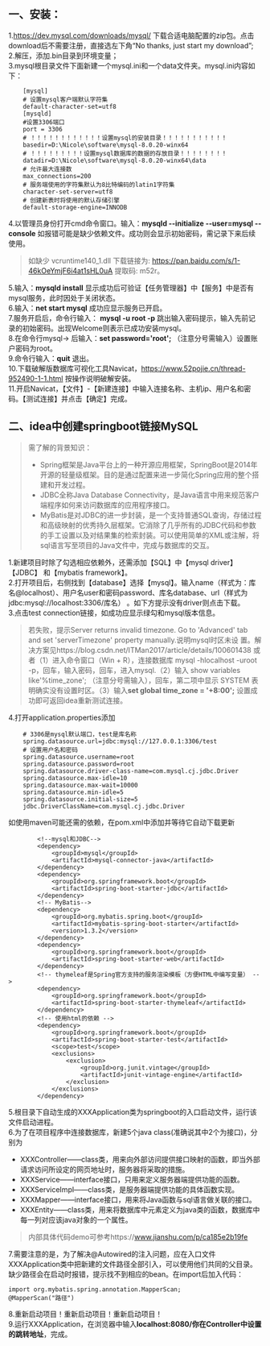 ## 一、安装：  
1.https://dev.mysql.com/downloads/mysql/ 下载合适电脑配置的zip包。点击download后不需要注册，直接选左下角“No thanks, just start my download”;  
2.解压，添加.bin目录到环境变量；  
3.mysql根目录文件下面新建一个mysql.ini和一个data文件夹。mysql.ini内容如下：

        [mysql]  
        # 设置mysql客户端默认字符集  
        default-character-set=utf8   
        [mysqld]  
        #设置3306端口  
        port = 3306   
        # ！！！！！！！！！！！！设置mysql的安装目录！！！！！！！！！！！  
        basedir=D:\Nicole\software\mysql-8.0.20-winx64  
        # ！！！！！！！！！设置mysql数据库的数据的存放目录！！！！！！！！  
        datadir=D:\Nicole\software\mysql-8.0.20-winx64\data  
        # 允许最大连接数  
        max_connections=200  
        # 服务端使用的字符集默认为8比特编码的latin1字符集  
        character-set-server=utf8  
        # 创建新表时将使用的默认存储引擎  
        default-storage-engine=INNODB  
		
4.以管理员身份打开cmd命令窗口。输入：**mysqld --initialize --user=mysql --console** 如报错可能是缺少依赖文件。成功则会显示初始密码，需记录下来后续使用。  
> 如缺少 vcruntime140_1.dll 下载链接为: https://pan.baidu.com/s/1-46kOeYmjF6i4at1sHL0uA 提取码: m52r。  

5.输入：**mysqld install** 显示成功后可验证【任务管理器】中【服务】中是否有mysql服务，此时因处于关闭状态。  
6.输入：**net start mysql** 成功应显示服务已开启。  
7.服务开启后，命令行输入： **mysql -u root -p** 跳出输入密码提示，输入先前记录的初始密码。出现Welcome则表示已成功安装mysql。  
8.在命令行mysql-> 后输入：**set password='root';** （注意分号需输入）设置账户密码为root。  
9.命令行输入：**quit**  退出。  
10.下载破解版数据库可视化工具Navicat，https://www.52pojie.cn/thread-952490-1-1.html 按操作说明破解安装。  
11.开启Navicat，【文件】-【新建连接】中输入连接名称、主机ip、用户名和密码。【测试连接】并点击【确定】完成。  
## 二、idea中创建springboot链接MySQL  
> 需了解的背景知识：  
> * Spring框架是Java平台上的一种开源应用框架，SpringBoot是2014年开源的轻量级框架。目的是通过配置来进一步简化Spring应用的整个搭建和开发过程。  
> * JDBC全称Java Database Connectivity，是Java语言中用来规范客户端程序如何来访问数据库的应用程序接口。  
> * MyBatis是对JDBC的进一步封装，是一个支持普通SQL查询，存储过程和高级映射的优秀持久层框架。它消除了几乎所有的JDBC代码和参数的手工设置以及对结果集的检索封装。可以使用简单的XML或注解，将sql语言写至项目的Java文件中，完成与数据库的交互。  

1.新建项目时除了勾选相应依赖外，还需添加【SQL】中【mysql driver】【JDBC】 和【mybatis framework】。  
2.打开项目后，右侧找到【database】选择【mysql】。输入name（样式为：库名@localhost）、用户名user和密码password、库名database、url（样式为jdbc:mysql://localhost:3306/库名） 。如下方提示没有driver则点击下载。  
3.点击test connection链接，如成功应显示绿勾和mysql版本信息。  
> 若失败，提示Server returns invalid timezone. Go to 'Advanced' tab and set 'serverTimezone' property manually.说明mysql时区未设    置。解决方案见https://blog.csdn.net/ITMan2017/article/details/100601438 或者（1）进入命令窗口（Win + R），连接数据库 mysql -hlocalhost -uroot -p，回车，输入密码，回车，进入mysql.（2）输入 show variables like'%time_zone'; （注意分号需输入），回车，第二项中显示 SYSTEM 表明确实没有设置时区。（3）输入**set global time_zone = '+8:00';** 设置成功即可返回idea重新测试连接。  

4.打开application.properties添加  

```
	# 3306是mysql默认端口，test是库名称
	spring.datasource.url=jdbc:mysql://127.0.0.1:3306/test 
	# 设置用户名和密码
	spring.datasource.username=root
	spring.datasource.password=root
	spring.datasource.driver-class-name=com.mysql.cj.jdbc.Driver
	spring.datasource.max-idle=10
	spring.datasource.max-wait=10000
	spring.datasource.min-idle=5
	spring.datasource.initial-size=5
	jdbc.DriverClassName=com.mysql.cj.jdbc.Driver
```
如使用maven可能还需的依赖，在pom.xml中添加并等待它自动下载更新  
```
        <!--mysql和JDBC-->
        <dependency>
            <groupId>mysql</groupId>
            <artifactId>mysql-connector-java</artifactId>
        </dependency>
        <dependency>
            <groupId>org.springframework.boot</groupId>
            <artifactId>spring-boot-starter-jdbc</artifactId>
        </dependency>
        <!-- MyBatis-->
        <dependency>
            <groupId>org.mybatis.spring.boot</groupId>
            <artifactId>mybatis-spring-boot-starter</artifactId>
            <version>1.3.2</version>
        </dependency>
		<dependency>
            <groupId>org.springframework.boot</groupId>
            <artifactId>spring-boot-starter-web</artifactId>
        </dependency>
        <!-- thymeleaf是Spring官方支持的服务渲染模板（方便HTML中编写变量） -->
        <dependency>
            <groupId>org.springframework.boot</groupId>
            <artifactId>spring-boot-starter-thymeleaf</artifactId>
        </dependency>
        <!-- 使用html的依赖 -->
        <dependency>
            <groupId>org.springframework.boot</groupId>
            <artifactId>spring-boot-starter-test</artifactId>
            <scope>test</scope>
            <exclusions>
                <exclusion>
                    <groupId>org.junit.vintage</groupId>
                    <artifactId>junit-vintage-engine</artifactId>
                </exclusion>
            </exclusions>
        </dependency>
```
5.根目录下自动生成的XXXApplication类为springboot的入口启动文件，运行该文件启动进程。  
6.为了在项目程序中连接数据库，新建5个java class(准确说其中2个为接口)，分别为  
* XXXController——class类，用来向外部访问提供接口映射的函数，即当外部请求访问所设定的网页地址时，服务器将采取的措施。  
* XXXService——interface接口，只用来定义服务器端提供功能的函数。  
* XXXServiceImpl——class类，是服务器端提供功能的具体函数实现。  
* XXXMapper——interface接口，用来将Java函数与sql语言做关联的接口。  
* XXXEntity——class类，用来将数据库中元素定义为java类的函数，数据库中每一列对应该java对象的一个属性。  
> 内部具体代码demo可参考https://www.jianshu.com/p/ca185e2b19fe  

7.需要注意的是，为了解决@Autowired的注入问题，应在入口文件XXXApplication类中把新建的文件路径全部引入，可以使用他们共同的父目录。缺少路径会在启动时报错，提示找不到相应的bean。在import后加入代码：  
```
import org.mybatis.spring.annotation.MapperScan;
@MapperScan("路径")
```
8.重新启动项目！重新启动项目！重新启动项目！  
9.运行XXXApplication，在浏览器中输入**localhost:8080/你在Controller中设置的跳转地址**，完成。
